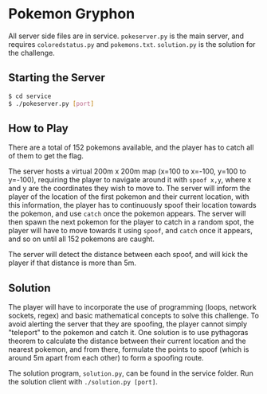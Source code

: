 # Pokemon Gryphon
All server side files are in service. `pokeserver.py` is the main server, and requires `coloredstatus.py` and `pokemons.txt`. `solution.py` is the solution for the challenge.

## Starting the Server
```sh
$ cd service
$ ./pokeserver.py [port]
```

## How to Play
There are a total of 152 pokemons available, and the player has to catch all of them to get the flag.

The server hosts a virtual 200m x 200m map (x=100 to x=-100, y=100 to y=-100), requiring the player to navigate around it with `spoof x,y`, where x and y are the coordinates they wish to move to. The server will inform the player of the location of the first pokemon and their current location, with this information, the player has to continuously spoof their location towards the pokemon, and use `catch` once the pokemon appears. The server will then spawn the next pokemon for the player to catch in a random spot, the player will have to move towards it using `spoof`, and `catch` once it appears, and so on until all 152 pokemons are caught.

The server will detect the distance between each spoof, and will kick the player if that distance is more than 5m.

## Solution
The player will have to incorporate the use of programming (loops, network sockets, regex) and basic mathematical concepts to solve this challenge. To avoid alerting the server that they are spoofing, the player cannot simply "teleport" to the pokemon and catch it. One solution is to use pythagoras theorem to calculate the distance between their current location and the nearest pokemon, and from there, formulate the points to spoof (which is around 5m apart from each other) to form a spoofing route.

The solution program, `solution.py`, can be found in the service folder. Run the solution client with `./solution.py [port]`.


